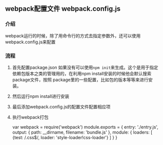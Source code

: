 ## webpack配置文件 webpack.config.js
### 介绍
  webpack运行的时候，除了用命令行的方式去指定参数外，还可以使用webpack.config.js来配置
### 流程
1. 首先配置package.json 如果没有可以使用`npm init`来生成。这个是用于指定依赖包版本之类的管理用的，在利用npm install安装的时候他会默认搜索package文件，按照
package里的一些配置，比如包的版本等等来进行安装。
2. 然后运行npm install进行安装
3. 最后添加webpack.config.js的配置文件配置相应项
4. 执行webpack打包


    var webpack = require('webpack')
        module.exports = {
          entry: './entry.js',
          output: {
            path: __dirname,
            filename: 'bundle.js'
          },
          module: {
            loaders: [
              {test: /\.css$/, loader: 'style-loader!css-loader'}
            ]
          }
        }